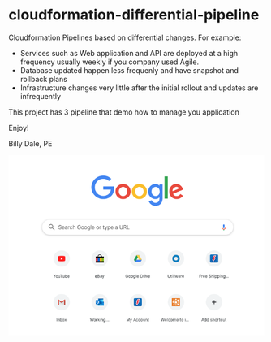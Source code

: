 # cloudformation-differential-pipeline
Cloudformation Pipelines based on differential changes. For example:

* Services such as Web application and API are deployed at a high frequency usually weekly if you company used Agile.
* Database updated happen less frequenly and have snapshot and rollback plans
* Infrastructure changes very little after the initial rollout and updates are infrequently

This project has 3 pipeline that demo how to manage you application

Enjoy!

Billy Dale, PE


![test](images/test.png)